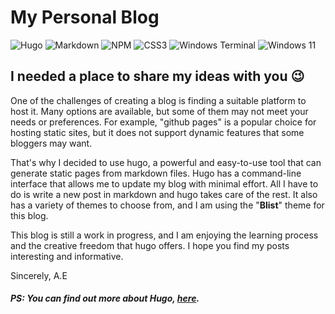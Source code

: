 # My Personal Blog
![Hugo](https://img.shields.io/badge/Hugo-black.svg?style=for-the-badge&logo=Hugo)
![Markdown](https://img.shields.io/badge/markdown-%23000000.svg?style=for-the-badge&logo=markdown&logoColor=white)
![NPM](https://img.shields.io/badge/NPM-%23CB3837.svg?style=for-the-badge&logo=npm&logoColor=white)
![CSS3](https://img.shields.io/badge/css3-%231572B6.svg?style=for-the-badge&logo=css3&logoColor=white)
![Windows Terminal](https://img.shields.io/badge/Windows%20Terminal-%234D4D4D.svg?style=for-the-badge&logo=windows-terminal&logoColor=white)
![Windows 11](https://img.shields.io/badge/Windows%2011-%230079d5.svg?style=for-the-badge&logo=Windows%2011&logoColor=white)
## I needed a place to share my ideas with you 😉

One of the challenges of creating a blog is finding a suitable platform to host it. Many options are available, but some of them may not meet your needs or preferences. For example, "github pages" is a popular choice for hosting static sites, but it does not support dynamic features that some bloggers may want.

That's why I decided to use hugo, a powerful and easy-to-use tool that can generate static pages from markdown files. Hugo has a command-line interface that allows me to update my blog with minimal effort. All I have to do is write a new post in markdown and hugo takes care of the rest. It also has a variety of themes to choose from, and I am using the "**Blist**" theme for this blog.

This blog is still a work in progress, and I am enjoying the learning process and the creative freedom that hugo offers. I hope you find my posts interesting and informative.

Sincerely, A.E


##### PS: You can find out more about **Hugo**, [here][1].

[1]: https://gohugo.io "The world’s fastest framework for building websites"
